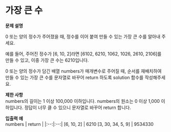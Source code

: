 # 가장 큰 수

**문제 설명**  

0 또는 양의 정수가 주어졌을 때, 정수를 이어 붙여 만들 수 있는 가장 큰 수를 알아내 주세요.

예를 들어, 주어진 정수가 [6, 10, 2]라면 [6102, 6210, 1062, 1026, 2610, 2106]를 만들 수 있고, 이중 가장 큰 수는 6210입니다.

0 또는 양의 정수가 담긴 배열 numbers가 매개변수로 주어질 때, 순서를 재배치하여 만들 수 있는 가장 큰 수를 문자열로 바꾸어 return 하도록 solution 함수를 작성해주세요.

**제한 사항**  
numbers의 길이는 1 이상 100,000 이하입니다.
numbers의 원소는 0 이상 1,000 이하입니다.
정답이 너무 클 수 있으니 문자열로 바꾸어 return 합니다.  

**입출력 예**  
numbers	| return |
|:--:|:--:|
[6, 10, 2] | 6210
[3, 30, 34, 5, 9] | 9534330